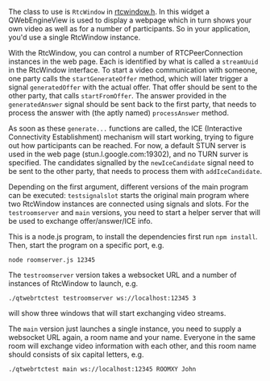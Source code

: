 
The class to use is `RtcWindow` in [rtcwindow.h](rtcwindow.h). In this
widget a QWebEngineView is used to display a webpage which in turn shows
your own video as well as for a number of participants. So in your
application, you'd use a single RtcWindow instance.

With the RtcWindow, you can control a number of RTCPeerConnection instances
in the web page. Each is identified by what is called a `streamUuid` in the
RtcWindow interface. To start a video communication with someone, one
party calls the `startGenerateOffer` method, which will later trigger a
signal `generatedOffer` with the actual offer. That offer should be sent to
the other party, that calls `startFromOffer`. The answer provided in the
`generatedAnswer` signal should be sent back to the first party, that needs
to process the answer with (the aptly named) `processAnswer` method.

As soon as these `generate...` functions are called, the ICE (Interactive 
Connectivity Establishment) mechanism will start working, trying to figure
out how participants can be reached. For now, a default STUN server is
used in the web page (stun.l.google.com:19302), and no TURN surver is
specified. The candidates signalled by the `newIceCandidate` signal need
to be sent to the other party, that needs to process them with
`addIceCandidate`.

Depending on the first argument, different versions of the main program
can be executed: `testsignalslot` starts the original main program where
two RtcWindow instances are connected using signals and slots. For the
`testroomserver` and `main` versions, you need to start a helper server
that will be used to exchange offer/answer/ICE info.

This is a node.js program, to install the dependencies first run
`npm install`. Then, start the program on a specific port, e.g.

    node roomserver.js 12345

The `testroomserver` version takes a websocket URL and a number of 
instances of RtcWindow to launch, e.g.

    ./qtwebrtctest testroomserver ws://localhost:12345 3

will show three windows that will start exchanging video streams.

The `main` version just launches a single instance, you need
to supply a websocket URL again, a room name and your name. Everyone
in the same room will exchange video information with each other,
and this room name should consists of six capital letters, e.g.

    ./qtwebrtctest main ws://localhost:12345 ROOMXY John


